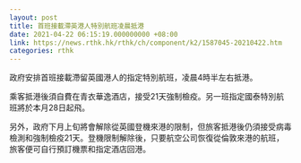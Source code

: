 ```yaml
---
layout: post
title: 首班接載滯英港人特別航班凌晨抵港
date: 2021-04-22 06:15:19.000000000 +08:00
link: https://news.rthk.hk/rthk/ch/component/k2/1587045-20210422.htm
categories: rthk
---
```


政府安排首班接載滯留英國港人的指定特別航班，凌晨4時半左右抵港。

乘客抵港後須自費在青衣華逸酒店，接受21天強制檢疫。另一班指定國泰特別航班將於本月28日起飛。

另外，政府下月上旬將會解除從英國登機來港的限制，但旅客抵港後仍須接受病毒檢測和強制檢疫21天。登機限制解除後，只要航空公司恢復從倫敦來港的航班，旅客便可自行預訂機票和指定酒店回港。
